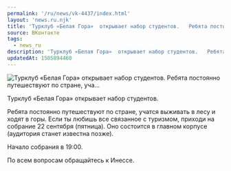 ```yaml
---
permalink: '/ru/news/vk-4437/index.html'
layout: 'news.ru.njk'
title: 'Турклуб «Белая Гора»  открывает набор студентов.   Ребята постоянно путешествуют по стране, уча…'
source: ВКонтакте
tags:
  - news_ru
description: 'Турклуб «Белая Гора»  открывает набор студентов.   Ребята постоянно путешествуют по стране, уча…'
updatedAt: 1505894460
---
```

![Турклуб «Белая Гора»  открывает набор студентов.   Ребята постоянно путешествуют по стране, уча…](https://sun9-34.userapi.com/impf/c837737/v837737488/5939b/nlVDCp83kH0.jpg?size=1280x601&quality=96&sign=787b35737d668b5790f755c65b8758e1&c_uniq_tag=EpQUOrWPUje16nxJarIZMGmheI62fTBkokNTUC_PfM8&type=album)

Турклуб «Белая Гора»  открывает набор студентов.

Ребята постоянно путешествуют по стране, учатся выживать в лесу и ходят в горы. Если ты любишь все связанное с туризмом, приходи на собрание 22 сентября (пятница). Оно состоится в главном корпусе (аудитория станет известна позже).

Начало собрания в 19:00.

По всем вопросам обращайтесь к Инессе.
